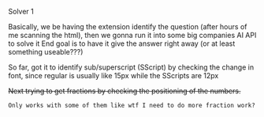 Solver 1

Basically, we be having the extension identify the question (after hours of me scanning the html), then we gonna run it into some big companies AI API to solve it
End goal is to have it give the answer right away (or at least something useable???)

So far, got it to identify sub/superscript (SScript) by checking the change in font, since regular is usually like 15px while the SScripts are 12px

~~Next trying to get fractions by checking the positioning of the numbers.~~

~~~Got fractions working by finally after like hours. Now I gotta get things in the aleks API or whatever they're using, to get things like sqrts and stuff how am i meant to do this somebody help me~~~
Only works with some of them like wtf I need to do more fraction work?
